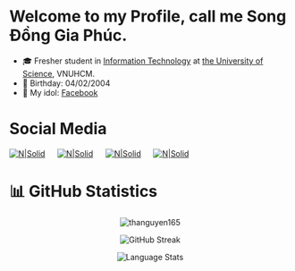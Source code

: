 # Welcome to my Profile, call me Song Đồng Gia Phúc.

- 🎓 Fresher student in [Information Technology](https://www.fit.hcmus.edu.vn/vn/Default.aspx?tabid=325) at [the University of Science](https://www.hcmus.edu.vn/), VNUHCM.
- 🎂 Birthday: 04/02/2004
- 🧍 My idol: [Facebook](https://www.facebook.com/profile.php?=75816879)

# Social Media

[![N|Solid](https://github.com/fusodoya/fusodoya/blob/main/icon/facebook.png)](https://www.facebook.com/songdonggiaphuc) &emsp;
[![N|Solid](https://github.com/fusodoya/fusodoya/blob/main/icon/gmail.png)](mailto:fusodoya@gmail.com) &emsp;
[![N|Solid](https://github.com/fusodoya/fusodoya/blob/main/icon/linkedin.png)](https://www.linkedin.com/in/fusodoya/) &emsp;
[![N|Solid](https://github.com/fusodoya/fusodoya/blob/main/icon/instagram.png)](https://www.instagram.com/fusodoya/) &emsp;

# 📊 GitHub Statistics
<p align="center"> <img src="https://github-readme-stats.vercel.app/api?username=fusodoya&hide=issues,contribs&count_private=true&show_icons=true&theme=material-palenight" alt="thanguyen165" /> </p>
<p align="center"> <img src="https://github-readme-streak-stats.herokuapp.com?user=fusodoya&theme=material-palenight" alt="GitHub Streak" /> </p>
<p align="center"> <img src="https://github-readme-stats.vercel.app/api/top-langs/?username=fusodoya&layout=compact&theme=material-palenight&langs_count=10&card_width=445" alt="Language Stats" /> </p>
